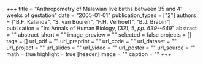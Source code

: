 +++
title = "Anthropometry of Malawian live births between 35 and 41 weeks of gestation"
date = "2005-01-01"
publication_types = ["2"]
authors = ["B.F. Kalanda", "S. van Buuren", "F.H. Verhoeff", "B.J. Brabin"]
publication = "In: Annals of Human Biology, (32), 5, _pp. 639--649_"
abstract = ""
abstract_short = ""
image_preview = ""
selected = false
projects = []
tags = []
url_pdf = ""
url_preprint = ""
url_code = ""
url_dataset = ""
url_project = ""
url_slides = ""
url_video = ""
url_poster = ""
url_source = ""
math = true
highlight = true
[header]
image = ""
caption = ""
+++
